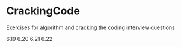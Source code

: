 # CrackingCode

Exercises for algorithm and cracking the coding interview questions

6.19
6.20
6.21
6.22
